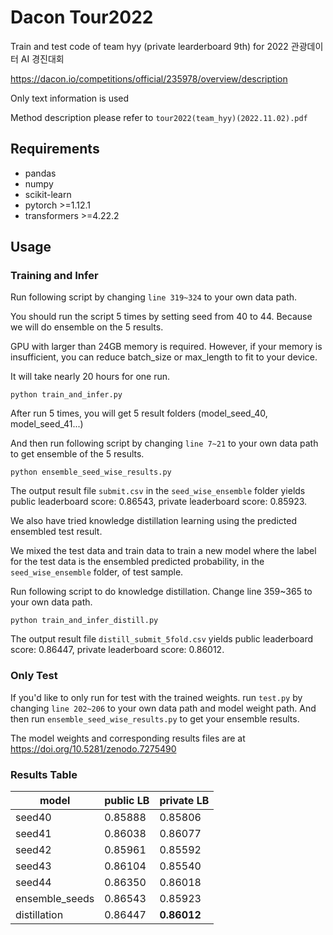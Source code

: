 # Dacon Tour2022
Train and test code of team hyy (private learderboard 9th) for 2022 관광데이터 AI 경진대회

https://dacon.io/competitions/official/235978/overview/description

Only text information is used

Method description please refer to `tour2022(team_hyy)(2022.11.02).pdf`

## Requirements

- pandas
- numpy
- scikit-learn
- pytorch >=1.12.1
- transformers >=4.22.2

## Usage
### Training and Infer
Run following script by changing `line 319~324` to your own data path.

You should run the script 5 times by setting seed from 40 to 44. Because we will do ensemble on the 5 results.

GPU with larger than 24GB memory is required. However, if your memory is insufficient, you can reduce batch_size or max_length to fit to your device.

It will take nearly 20 hours for one run.
```
python train_and_infer.py
```

After run 5 times, you will get 5 result folders (model_seed_40, model_seed_41...)

And then run following script by changing `line 7~21` to your own data path to get ensemble of the 5 results.
```
python ensemble_seed_wise_results.py
```
The output result file `submit.csv` in the `seed_wise_ensemble` folder yields public leaderboard score: 0.86543, private leaderboard score: 0.85923.

We also have tried knowledge distillation learning using the predicted ensembled test result. 

We mixed the test data and train data to train a new model where the label for the test data is the ensembled predicted probability, in the `seed_wise_ensemble` folder, of test sample.

Run following script to do knowledge distillation. Change line 359~365 to your own data path.

```
python train_and_infer_distill.py
```
The output result file `distill_submit_5fold.csv` yields public leaderboard score: 0.86447, private leaderboard score: 0.86012.

### Only Test

If you'd like to only run for test with the trained weights. run `test.py` by changing `line 202~206` to your own data path and model weight path.
And then run `ensemble_seed_wise_results.py` to get your ensemble results.

The model weights and corresponding results files are at https://doi.org/10.5281/zenodo.7275490

### Results Table

|model|public LB|private LB|
|---|---|---|
|seed40|0.85888|0.85806|
|seed41|0.86038|0.86077|
|seed42|0.85961|0.85592|
|seed43|0.86104|0.85540|
|seed44|0.86350|0.86018|
|ensemble_seeds|0.86543|0.85923|
|distillation|0.86447|**0.86012**|


